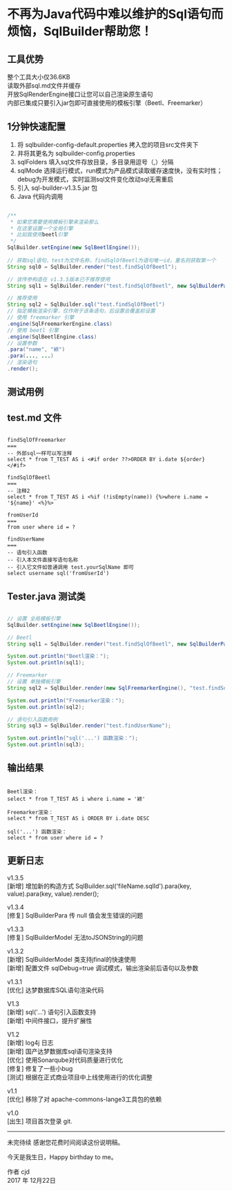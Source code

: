 不再为Java代码中难以维护的Sql语句而烦恼，SqlBuilder帮助您！
====

## 工具优势

整个工具大小仅36.6KB  
读取外部sql.md文件并缓存  
开放SqlRenderEngine接口让您可以自己渲染原生语句  
内部已集成只要引入jar包即可直接使用的模板引擎（Beetl、Freemarker）  

## 1分钟快速配置

1. 将 sqlbuilder-config-default.properties 拷入您的项目src文件夹下  
2. 并将其更名为 sqlbuilder-config.properties  
3. sqlFolders 填入sql文件存放目录，多目录用逗号（,）分隔  
4. sqlMode 选择运行模式，run模式为产品模式读取缓存速度快，没有实时性；debug为开发模式，实时监测sql文件变化改动sql无需重启  
5. 引入 sql-builder-v1.3.5.jar 包  
6. Java 代码内调用    

```java

/**
 * 如果您需要使用模板引擎来渲染那么
 * 在这里设置一个全局引擎
 * 比如我使用beetl引擎  
 */
SqlBuilder.setEngine(new SqlBeetlEngine());  
  
// 获取sql语句，test为文件名称，findSqlOfBeetl为语句唯一id，重名则获取第一个  
String sql0 = SqlBuilder.render("test.findSqlOfBeetl");  

// 该传参构造在 v1.3.5版本已不推荐使用
String sql1 = SqlBuilder.render("test.findSqlOfBeetl", new SqlBuilderPara("name", "颖"), ...); 

// 推荐使用
String sql2 = SqlBuilder.sql("test.findSqlOfBeetl")
// 指定模板渲染引擎，仅作用于该条语句，后设置会覆盖前设置
// 使用 freemarker 引擎
.engine(SqlFreemarkerEngine.class)
// 使用 beetl 引擎
.engine(SqlBeetlEngine.class)
// 设置参数
.para("name", "颖")
.para(..., ...)
// 渲染语句
.render();

```

## 测试用例
## test.md 文件

```

findSqlOfFreemarker
===
-- 外部sql一样可以写注释
select * from T_TEST AS i <#if order ??>ORDER BY i.date ${order} </#if>

findSqlOfBeetl
===
-- 注释2
select * from T_TEST AS i <%if (!isEmpty(name)) {%>where i.name = '${name}' <%}%>

fromUserId
===
from user where id = ? 

findUserName
===
-- 语句引入函数
-- 引入本文件直接写语句名称
-- 引入它文件如普通调用 test.yourSqlName 即可
select username sql('fromUserId') 

```

## Tester.java 测试类

```java

// 设置 全局模板引擎
SqlBuilder.setEngine(new SqlBeetlEngine());

// Beetl
String sql1 = SqlBuilder.render("test.findSqlOfBeetl", new SqlBuilderPara("name", "颖"));

System.out.println("Beetl渲染：");
System.out.println(sql1);

// Freemarker
// 设置 单独模板引擎
String sql2 = SqlBuilder.render(new SqlFreemarkerEngine(), "test.findSqlOfFreemarker", new SqlBuilderPara("order", "DESC"));

System.out.println("Freemarker渲染：");
System.out.println(sql2);

// 语句引入函数用例
String sql3 = SqlBuilder.render("test.findUserName");

System.out.println("sql('...') 函数渲染：");
System.out.println(sql3);

```

## 输出结果

```

Beetl渲染：  
select * from T_TEST AS i where i.name = '颖'  

Freemarker渲染：  
select * from T_TEST AS i ORDER BY i.date DESC  

sql('...') 函数渲染：  
select * from user where id = ?  

```

## 更新日志
v1.3.5  
[新增] 增加新的构造方式 SqlBuilder.sql('fileName.sqlId').para(key, value).para(key, value).render();  

v1.3.4  
[修复] SqlBuilderPara 传 null 值会发生错误的问题  

v1.3.3  
[修复] SqlBuilderModel 无法toJSONString的问题  

v1.3.2  
[新增] SqlBuilderModel 类支持jfinal的快速使用  
[新增] 配置文件 sqlDebug=true 调试模式，输出渲染前后语句以及参数  

v1.3.1  
[优化] 达梦数据库SQL语句渲染代码  

V1.3  
[新增] sql('...') 语句引入函数支持  
[新增] 中间件接口，提升扩展性  

V1.2  
[新增] log4j 日志  
[新增] 国产达梦数据库sql语句渲染支持  
[优化] 使用Sonarqube对代码质量进行优化  
[修复] 修复了一些小bug  
[测试] 根据在正式商业项目中上线使用进行的优化调整  
  
v1.1  
[优化] 移除了对 apache-commons-lange3工具包的依赖  
  
v1.0  
[出生] 项目首次登录 git.  

------

未完待续
感谢您花费时间阅读这份说明稿。

今天是我生日，Happy birthday to me。

作者 cjd   
2017 年 12月22日    
